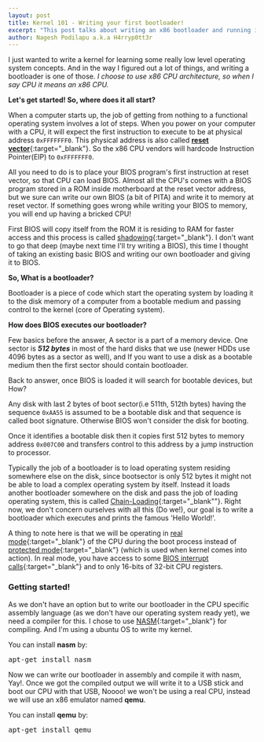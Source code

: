 ```yaml
---
layout: post
title: Kernel 101 - Writing your first bootloader!
excerpt: "This post talks about writing an x86 bootloader and running it with an emulator"
author: Nagesh Podilapu a.k.a H4rryp0tt3r
---
```


I just wanted to write a kernel for learning some really low level operating system concepts. And in the way I figured out a lot of things, and writing a bootloader is one of those. _I choose to use x86 CPU architecture, so when I say CPU it means an x86 CPU._

**Let's get started! So, where does it all start?**

When a computer starts up, the job of getting from nothing to a functional operating system involves a lot of steps. When you power on your computer with a CPU, it will expect the first instruction to execute to be at physical address `0xFFFFFFF0`. This physical address is also called [**reset vector**][reset-vector]{:target="_blank"}. So the x86 CPU vendors will hardcode Instruction Pointer(EIP) to `0xFFFFFFF0`.

All you need to do is to place your BIOS program's first instruction at reset vector, so that CPU can load BIOS. Almost all the CPU's comes with a BIOS program stored in a ROM inside motherboard at the reset vector address, but we sure can write our own BIOS (a bit of PITA) and write it to memory at reset vector. If something goes wrong while writing your BIOS to memory, you will end up having a bricked CPU!

First BIOS will copy itself from the ROM it is residing to RAM for faster access and this process is called [shadowing][bios-shadowing]{:target="_blank"}. I don't want to go that deep (maybe next time I'll try writing a BIOS), this time I thought of taking an existing basic BIOS and writing our own bootloader and giving it to BIOS.

**So, What is a bootloader?**

Bootloader is a piece of code which start the operating system by loading it to the disk memory of a computer from a bootable medium and passing control to the kernel (core of Operating system).

**How does BIOS executes our bootloader?**

Few basics before the answer, A sector is a part of a memory device. One sector is _**512 bytes**_ in most of the hard disks that we use (newer HDDs use 4096 bytes as a sector as well), and If you want to use a disk as a bootable medium then the first sector should contain bootloader.

Back to answer, once BIOS is loaded it will search for bootable devices, but How?

Any disk with last 2 bytes of boot sector(i.e 511th, 512th bytes) having the sequence `0xAA55` is assumed to be a bootable disk and that sequence is called boot signature. Otherwise BIOS won't consider the disk for booting.

Once it identifies a bootable disk then it copies first 512 bytes to memory address `0x007C00` and transfers control to this address by a jump instruction to processor.

Typically the job of a bootloader is to load operating system residing somewhere else on the disk, since bootsector is only 512 bytes it might not be able to load a complex operating system by itself. Instead it loads another bootloader somewhere on the disk and pass the job of loading operating system, this is called [Chain-Loading][chain-loading]{:target="_blank""}. Right now, we don't concern ourselves with all this (Do we!), our goal is to write a bootloader which executes and prints the famous 'Hello World!'.

A thing to note here is that we will be operating in [real mode][real-mode]{:target="_blank"} of the CPU during the boot process instead of [protected mode][protected-mode]{:target="_blank"} (which is used when kernel comes into action). In real mode, you have access to some [BIOS interrupt calls][bios-interrupts]{:target="_blank"} and to only 16-bits of 32-bit CPU registers.


### **Getting started!**

As we don't have an option but to write our bootloader in the CPU specific assembly language (as we don't have our operating system ready yet), we need a compiler for this. I chose to use [NASM][nasm]{:target="_blank"} for compiling. And I'm using a ubuntu OS to write my kernel.

You can install **nasm** by:
<pre>
apt-get install nasm
</pre>

Now we can write our bootloader in assembly and compile it with nasm, Yay!. Once we got the compiled output we will write it to a USB stick and boot our CPU with that USB, Noooo! we won't be using a real CPU, instead we will use an x86 emulator named **qemu**.

You can install **qemu** by:

<pre>
apt-get install qemu
</pre>



[reset-vector]: https://en.wikipedia.org/wiki/Reset_vector
[chain-loading]: https://en.wikipedia.org/wiki/Chain_loading
[real-mode]: https://en.wikipedia.org/wiki/Real_mode
[protected-mode]: https://en.wikipedia.org/wiki/Protected_mode
[bios-interrupts]: https://en.wikipedia.org/wiki/BIOS_interrupt_call
[nasm]: https://en.wikipedia.org/wiki/Netwide_Assembler
[bios-shadowing]: http://www.rigacci.org/docs/biblio/online/firmware/shadow.htm
